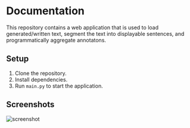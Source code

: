 # Documentation
This repository contains a web application that is used to load generated/written text, segment the text into displayable sentences, and programmatically aggregate annotatons.

## Setup
1. Clone the repository.
2. Install dependencies.
3. Run `main.py` to start the application.

## Screenshots

![screenshot](https://i.imgur.com/l0Uxjku.png)


